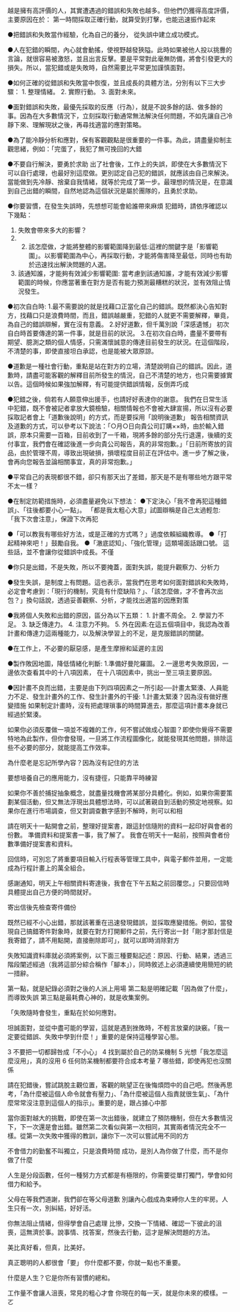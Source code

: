 越是擁有高評價的人，其實遭遇過的錯誤和失敗也越多。但他們仍獲得高度評價，主要原因在於： 第一時間採取正確行動，就算受到打擊，也能迅速振作起來

●把錯誤和失敗當作經驗，化為自己的養分， 從失誤中建立成功模式。

●人在犯錯的瞬間，內心就會動搖，使視野越發狹隘。此時如果被他人投以挑釁的言論，就很容易被激怒，並且出言反擊。要是平常對此毫無防備，將會引發更大的損失。所以，當犯錯或是失敗時，自然需要比平常更加謹慎面對。

 ●如何正確的從錯誤和失敗當中恢復，並且成長的具體方法，分別有以下三大步驟： 1. 整理情緒。 2. 實際行動。 3. 面對未來。

●面對錯誤和失敗，最優先採取的反應（行為），就是不說多餘的話、做多餘的事。因為在大多數情況下，立刻採取行動通常無法解決任何問題，不如先讓自己冷靜下來、理解現狀之後，再尋找適當的應對策略。

●為了能冷靜分析和應對，保有客觀觀點是很重要的一件事。為此，請盡量抑制主觀思緒，例如：「完蛋了，我犯了無可挽回的大錯

●不要自行解決，要勇於求助
出了社會後，工作上的失誤，即使在大多數情況下可以自行處理，也最好別這麼做。更別認定自己犯的錯誤，就應該由自己來解決。 當能做到先冷靜、捨棄自我情緒，就等於完成了第一步。最理想的情況是，在意識到自己出錯的瞬間，自然地認為這個狀況是屬於團隊的，且勇於求助。

●你要習慣，在發生失誤時，先想想可能會給誰帶來麻煩
犯錯時，請依序確認以下幾點：
1. 失敗會帶來多大的影響？ 
2. 2. 該怎麼做，才能將整體的影響範圍降到最低:這裡的關鍵字是「影響範圍」。以影響範圍為中心，再採取行動，才能將傷害降至最低，同時也有助於迅速找出解決問題的人選。
3.  該通知誰，才能夠有效減少影響範圍:
當考慮到該通知誰，才能有效減少影響範圍的時候，你應當著重在對方是否有能力預測最糟糕的狀況，並有效阻止情況發生。

●初次自白時:
1.最不需要說的就是找藉口正當化自己的錯誤。既然都決心告知對方，找藉口只是浪費時間，而且，錯誤越嚴重，犯錯的人就更不需要解釋，畢竟，為自己的錯誤辯解，實在沒有意義。
2.好好道歉，但千萬別說「深感遺憾」 初次自白時首要傳達的第一件事，就是目前的狀況。
3.在初次自白時，盡量不要帶有期望、臆測之類的個人情感，只需滿懷誠意的傳達目前發生的狀況。在這個階段，不清楚的事，即使直接坦白承認，也是能被大眾原諒。

●道歉是一種社會行動，重點是站在對方的立場，清楚說明自己的錯誤。因此，道歉時，請盡可能客觀的解釋目前所發生的情況，自己不清楚的地方，也只需要據實以告。這個時候如果強加解釋，有可能提供錯誤情報，反倒弄巧成

●犯錯之後，倘若有人願意伸出援手，也請好好表達你的謝意。
我們在日常生活中犯錯，既不會被記者拿放大鏡檢驗，相關情報也不會被大肆宣揚，所以沒有必要採取記者會上「道歉後說明」的方式，而是要採用「說明後道歉」
報告相關資訊及道歉的方式，可以參考以下說法：「○月○日向貴公司訂購××時，由於輸入錯誤，原本只需要一百箱，目前收到了一千箱，現將多餘的部分先行退還，後續的支付事宜，我們會在確認後進一步向貴公司報告，真的非常抱歉。」「日前所寄放的貨品，由於管理不周，導致出現破損，損壞程度目前正在評估中。進一步了解之後，會再向您報告並論相關事宜，真的非常抱歉。」

●平常自己的表現都很不錯，卻只有那天出了差錯，那天是不是有哪些地方跟平常不太一樣？

●在制定防範措施時，必須盡量避免以下想法： ●下定決心「我不會再犯這種錯誤」、「往後都要小心一點」。 「都是我太粗心大意」試圖辯稱是自己太過輕忽:「我下次會注意」，保證下次再犯

●「可以教我有哪些好方法，或是正確的方式嗎？」過度依賴組織教導。 ●「打起精神來吧！」鼓勵自我。 ●「澈底認知」、「強化管理」這類場面話跟口號。 這些話，並不會讓你從錯誤中成長。不僅

  ●你只是出錯，不是失敗，所以不要掩蓋，面對失誤，能提升觀察力、分析力

 ●發生失誤，是制度上有問題。這也表示，當我們在思考如何面對錯誤和失敗時，必定會考慮到：「現行的機制，究竟有什麼缺陷？」、「該怎麼做，才不會再次出包？」換句話說，透過妥善觀察、分析，才能找出適當的因應對策

 ●我將個人失敗和出錯的原因，區分為以下五類： 1. 計畫不周全。 2. 學習力不足。 3. 缺乏傳達力。 4. 注意力不夠。 5. 外在因素:在這五個項目中，我認為改善計畫和傳達力這兩種能力，以及解決學習上的不足，是克服錯誤的關鍵。

 ●在工作上，不必要的厭惡感，是產生摩擦和延遲的主因

 ●製作敗因地圖，降低情緒化判斷:
 1.準備好曼陀羅圖。
 2.一邊思考失敗原因，一邊依次查看其中的十八項因素， 在十八項因素中，挑出一至三項主要原因。

●因計畫不良而出錯，主要是由下列四項因素之一所引起──計畫太緊湊、人員能力不足、發生計畫外的工作、發生計畫外的干擾:
1.計畫太緊湊？因為沒有做好應變措施
如果制定計畫時，沒有把處理瑣事的時間算進去，那麼這項計畫本身就已經過於緊湊。

如果你必須反覆做一項並不複雜的工作，何不嘗試做成心智圖？即使你覺得不需要特地為此製作，但你會發現，一旦將工作流程圖像化，就能發現其他問題，排除這些不必要的部分，就能提高工作效率。

為什麼老是忘記所學內容？因為沒有記住的方法

要想培養自己的應用能力，沒有捷徑，只能靠平時練習

如果你不善於捕捉抽象概念，就盡量找機會將某部分具體化。例如，如果你需要策劃某個活動，但又無法浮現出具體想法時，可以試著親自到活動的預定地視察。如果你在進行市場調查，但又對調查數字感到不解時，則可以和相

請在明天十一點開會之前，整理好提案書，跟這封信隨附的資料一起印好與會者的份數。
準備資料和提案書一事，我了解了。 我會在明天十一點前，按照與會者份數準備好提案書和資料。

回信時，可別忘了將重要項目輸入行程表等管理工具中，與電子郵件並用，一定能成為行程計畫上的萬全組合。

感謝通知，明天上午相關資料寄達後，我會在下午五點之前回覆您。」只要回信時具體提出自己方便的時間就好。

寄出信後先檢查寄件備份

既然已經不小心出錯，那就該著重在迅速發現錯誤，並採取應變措施。例如，當發現自己搞錯寄件對象時，就要在對方打開郵件之前，先行寄出一封「剛才那封信是我寄錯了，請不用點開，直接刪除即可」，就可以即時消除對方

失敗知識資料庫就必須將案例，以下面三種要點記述：原因、行動、結果，透過三階段闡述經過（我將這部分綜合稱作「腳本」），同時敘述上必須連續使用簡短的統一措辭。

第一點，就是紀錄必須對之後的人派上用場
第二點是明確記載「因為做了什麼」，而導致失誤
第三點是最耗費心神的，就是收集案例。

「失敗隨時會發生，重點在於如何應對。

坦誠面對，並從中盡可能的學習，這就是遇到挫敗時，不輕言放棄的訣竅。「我一定要從錯誤、失敗中學到什麼！」重要的是保持這種學習心態。

3 不要把一切都歸咎成「不小心」
4 找到屬於自己的防呆機制
5 光想「我怎麼這麼沒用」，真的沒用
6 任何防呆機制都要符合成本考量
7 哪些錯，即使再犯也沒關係

請在犯錯後，嘗試跳脫主觀位置，客觀的眺望正在後悔煩悶中的自己吧。然後再思考，「為什麼被這個人命令就會有壓力」、「為什麼被這個人指責就很生氣」、「為什麼常常沒注意到這個人的指示」。重要的是，跟占據心中那

當你面對越大的挑戰，即使在第一次出錯後，就建立了預防機制，但在大多數情況下，下一次還是會出錯。雖然第二次看似與第一次相同，其實兩者情況完全不一樣。從第一次失敗中獲得的教訓，讓你下一次可以嘗試用不同的方

不會借力的勤奮不叫獨立，只是浪費時間 成功，是別人為你做了什麼，而不是你做了什麼

人生是分段函數，任何一種努力方式都是有極限的，你需要從單打獨鬥，學會如何借力和給予。

父母在等我們道謝，我們卻在等父母道歉 別讓內心戲成為束縛你人生的牢房。人生只有一次，別糾結，好好活。

你無法阻止情緒，但得學會自己處理 比慘，交換一下情緒、確認一下彼此的沮喪，這無濟於事。說事情、找答案，然後去行動，這才是解決問題的方法。

美比真好看，但真，比美好。

真正聰明的人都很會「要」 你什麼都不要，你就一點也不重要。

什麼是人生？它是你所有習慣的總和。

工作量不會讓人沮喪，常見的粗心才會 你現在的每一天，就是你未來的模樣。ㄧㄛ














